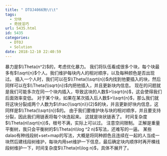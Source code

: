 ```yaml
---
title: " DTOJ4066狗\t\t"
tags:
  - 分块
  - 奇技淫巧
url: 5435.html
id: 5435
categories:
  - DTOJ
  - Solution
date: 2018-12-10 22:40:59
---
```


暴力是$\\Theta(n^2)$的，考虑优化暴力。 我们将队伍看成很多个块，每个块最多有$\\sqrt{n}$个人。我们维护每块内人的相对顺序，以及每种颜色是否出现过。 插入一个人时，我们可以在$\\Theta(\\sqrt{n})$内找到他要插入的块，然后同样可以在$\\Theta(\\sqrt{n})$内把他插入，并且更新块内信息。 现在的问题就是我们可能多次在同一个块内插入，导致这块的人数$>\\sqrt{n}$，这会使得我们后面效率变低。 对于某个块，如果在某次插入后人数$>\\sqrt{n}$，那么我们就将这块分裂成两个人数为$\\frac{\\sqrt{n}}{2}$的块，并且更新好块内信息，这同样是$\\Theta(\\sqrt{n})$的。 由于我们要维护块与块的相对顺序，并且要支持分裂，因此我们用链表将每个块连起来。 这就是块状链表了。 时间复杂度$\\Theta(n\\sqrt{n})$，根号不满，实际上可以过。 注意空间限制。 正解是重量平衡树，我只会平衡树的$\\Theta(n\\log ^2 n)$写法，还难写的一逼。 某些dalao有种线段树+set+map的写法，大概是将同种颜色且连续在一起的人当成一块然后建线段树维护，每块内用set维护一下信息，最后确定块内顺序时再开棵线段树维护一下，时间复杂度$\\Theta(n\\log n)$，具体不展开了。